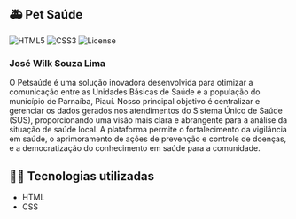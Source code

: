 ## 🚑 Pet Saúde
![HTML5](https://img.shields.io/badge/HTML5-E34F26?style=for-the-badge&logo=html5&logoColor=white)
![CSS3](https://img.shields.io/badge/CSS3-1572B6?style=for-the-badge&logo=css3&logoColor=white)
![License](https://img.shields.io/badge/License-MIT-green.svg?style=for-the-badge)
### José Wilk Souza Lima
O Petsaúde é uma solução inovadora desenvolvida para otimizar a comunicação entre as Unidades Básicas de Saúde e a população do município de Parnaíba, Piauí. Nosso principal objetivo é centralizar e gerenciar os dados gerados nos atendimentos do Sistema Único de Saúde (SUS), proporcionando uma visão mais clara e abrangente para a análise da situação de saúde local. A plataforma permite o fortalecimento da vigilância em saúde, o aprimoramento de ações de prevenção e controle de doenças, e a democratização do conhecimento em saúde para a comunidade.

## 👩‍💻 Tecnologias utilizadas
- HTML
- CSS